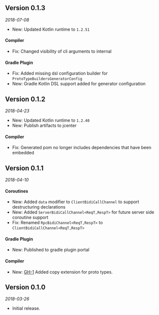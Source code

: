 ## Version 0.1.3
_2018-07-08_

* New: Updated Kotlin runtime to ```1.2.51```

#### Compiler
* Fix: Changed visibility of cli arguments to internal    

#### Gradle Plugin 
* Fix: Added missing dsl configuration builder for ```ProtoTypeBuildersGeneratorConfig```
* New: Gradle Kotlin DSL support added for generator configuration 

## Version 0.1.2
_2018-04-23_

* New: Updated Kotlin runtime to ```1.2.40```
* New: Publish artifacts to jcenter

#### Compiler
* Fix: Generated pom no longer includes dependencies that have been embedded 

## Version 0.1.1
_2018-04-10_

#### Coroutines
* New: Added ```data``` modifier to ```ClientBidiCallChannel``` to support destructuring declarations
* New: Added ```ServerBidiCallChannel<ReqT,RespT>``` for future server side coroutine support 
* Fix: Renamed ```RpcBidiChannel<ReqT,RespT>``` to ```ClientBidiCallChannel<ReqT,RespT>``` 

#### Gradle Plugin 
* New: Published to gradle plugin portal

#### Compiler
* New: [GH-1](https://github.com/marcoferrer/kroto-plus/issues/1) Added copy extension for proto types.

## Version 0.1.0
_2018-03-26_

 * Initial release.